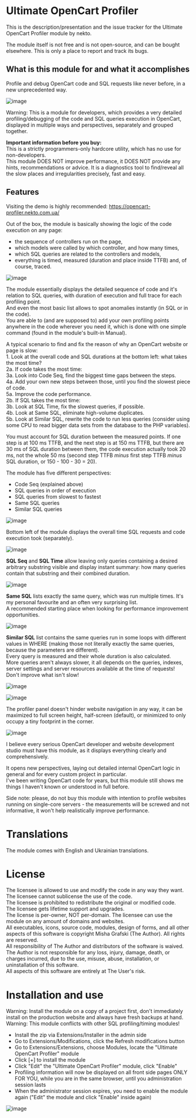 # Ultimate OpenCart Profiler

<!---
[Українською](README_uk.md)
-->

This is the description/presentation and the issue tracker for the Ultimate OpenCart Profiler module by nekto.

The module itself is not free and is not open-source, and can be bought elsewhere. This is only a place to report and track its bugs.

## What is this module for and what it accomplishes

Profile and debug OpenCart code and SQL requests like never before, in a new unprecedented way.

![image](https://opencart-profiler.nekto.com.ua/image/public/profiler-screen-1.png)

Warning: This is a module for developers, which provides a very detailed profiling/debugging of the code and SQL queries execution in OpenCart, displayed in multiple ways and perspectives, separately and grouped together.

**Important information before you buy:**\
This is a strictly programmers-only hardcore utility, which has no use for non-developers.\
This module DOES NOT improve performance, it DOES NOT provide any hints, recommendations or advice. It is a diagnostics tool to find/reveal all the slow places and irregularities precisely, fast and easy.

## Features

Visiting the demo is highly recommended: https://opencart-profiler.nekto.com.ua/

Out of the box, the module is basically showing the logic of the code execution on any page:
- the sequence of controllers run on the page,
- which models were called by which controller, and how many times,
- which SQL queries are related to the controllers and models,
- everything is timed, measured (duration and place inside TTFB) and, of course, traced.

![image](https://opencart-profiler.nekto.com.ua/image/public/code-seq-steps-example.png)

The module essentially displays the detailed sequence of code and it's relation to SQL queries, with duration of execution and full trace for each profiling point.\
And even the most basic list allows to spot anomalies instantly (in SQL or in the code).\
You are able to (and are supposed to) add your own profiling points anywhere in the code wherever you need it, which is done with one simple command (found in the module's built-in Manual).

A typical scenario to find and fix the reason of why an OpenCart website or page is slow:\
1\. Look at the overall code and SQL durations at the bottom left: what takes the most time?\
2a. If code takes the most time:\
3a. Look into Code Seq, find the biggest time gaps between the steps.\
4a. Add your own new steps between those, until you find the slowest piece of code.\
5a. Improve the code performance.\
2b. If SQL takes the most time:\
3b. Look at SQL Time, fix the slowest queries, if possible.\
4b. Look at Same SQL, eliminate high-volume duplicates.\
5b. Look at Similar SQL, rewrite the code to run less queries (consider using some CPU to read bigger data sets from the database to the PHP variables).

You must account for SQL duration between the measured points. If one step is at 100 ms TTFB, and the next step is at 150 ms TTFB, but there are 30 ms of SQL duration between them, the code execution actually took 20 ms, not the whole 50 ms (second step TTFB _minus_ first step TTFB _minus_ SQL duration, or 150 - 100 - 30 = 20).

The module has five different perspectives:
- Code Seq (explained above)
- SQL queries in order of execution
- SQL queries from slowest to fastest
- Same SQL queries
- Similar SQL queries

![image](https://opencart-profiler.nekto.com.ua/image/public/the-modes.png?2)

Bottom left of the module displays the overall time SQL requests and code execution took (separately).

![image](https://opencart-profiler.nekto.com.ua/image/public/code-sql-numbers-and-durations.png)

**SQL Seq** and **SQL Time** allow leaving only queries containing a desired arbitrary substring visible and display instant summary: how many queries contain that substring and their combined duration.

![image](https://opencart-profiler.nekto.com.ua/image/public/sql-filtering-example.png)

**Same SQL** lists exactly the same query, which was run multiple times. It's my personal favourite and an often very surprising list.\
A recommended starting place when looking for performance improvement opportunities.

![image](https://opencart-profiler.nekto.com.ua/image/public/same-sql-examples.png)

**Similar SQL** list contains the same queries run in some loops with different values in WHERE (making those not literally exactly the same queries, because the parameters are different).\
Every query is measured and their whole duration is also calculated.\
More queries aren't always slower, it all depends on the queries, indexes, server settings and server resources available at the time of requests!\
Don't improve what isn't slow!

![image](https://opencart-profiler.nekto.com.ua/image/public/similar-sql-example-many-but-fast.png)

![image](https://opencart-profiler.nekto.com.ua/image/public/similar-sql-example-few-but-slow.png)

The profiler panel doesn't hinder website navigation in any way, it can be maximized to full screen height, half-screen (default), or minimized to only occupy a tiny footprint in the corner.

![image](https://opencart-profiler.nekto.com.ua/image/public/size-arrows-smallest-size.png)

I believe every serious OpenCart developer and website development studio must have this module, as it displays everything clearly and comprehensively.

It opens new perspectives, laying out detailed internal OpenCart logic in general and for every custom project in particular.\
I've been writing OpenCart code for years, but this module still shows me things I haven't known or understood in full before.

Side note: please, do not buy this module with intention to profile websites running on single-core servers - the measurements will be screwed and not informative, it won't help realistically improve performance.

# Translations

The module comes with English and Ukrainian translations.

# License

The licensee is allowed to use and modify the code in any way they want.\
The licensee cannot sublicense the use of the code.\
The licensee is prohibited to redistribute the original or modified code.\
The licensee gets lifetime support and upgrades.\
The license is per-owner, NOT per-domain. The licensee can use the module on any amount of domains and websites.\
All executables, icons, source code, modules, design of forms, and all other aspects of this software is copyright Misha Grafski (The Author). All rights are reserved.\
All responsibility of The Author and distributors of the software is waived. The Author is not responsible for any loss, injury, damage, death, or charges incurred, due to the use, misuse, abuse, installation, or uninstallation of this software.\
All aspects of this software are entirely at The User's risk.

# Installation and use

Warning: Install the module on a copy of a project first, don't immediately install on the production website and always have fresh backups at hand.\
Warning: This module conflicts with other SQL profiling/timing modules!

- Install the zip via Extensions/Installer in the admin side
- Go to Extensions/Modifications, click the Refresh modifications button
- Go to Extensions/Extensions, choose Modules, locate the "Ultimate OpenCart Profiler" module
- Click [+] to install the module
- Click "Edit" the "Ultimate OpenCart Profiler" module, click "Enable"
- Profiling information will now be displayed on all front side pages ONLY FOR YOU, while you are in the same browser, until you administration session lasts
- When the administrator session expires, you need to enable the module again ("Edit" the module and click "Enable" inside again)

![image](https://opencart-profiler.nekto.com.ua/image/public/module-looks.png)
